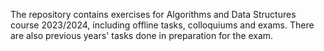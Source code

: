 The repository contains exercises for Algorithms and Data Structures course 2023/2024, including offline tasks, colloquiums and exams. There are also previous years' tasks done in preparation for the exam.
